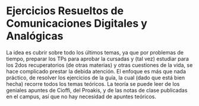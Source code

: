 # Ejercicios Resueltos de Comunicaciones Digitales y Analógicas
La idea es cubrir sobre todo los últimos temas, ya que por problemas de
tiempo, preparar los TPs para aprobar la cursadas y (tal vez) estudiar
para los 2dos recuperatorios (de otras materias) y otras cuestiones de
la vida, se hace complicado prestar la debida atención.
El enfoque es más que nada práctico, de resolver los ejercicios de la
guía, la cual (dado que está bien hecha) recorre todos los temas teóricos.
La teoría se puede leer de los geniales apuntes de Cioffi, del Proakis,
y de las notas de clase publicadas en el campus, así que no hay necesidad
de apuntes teóricos.